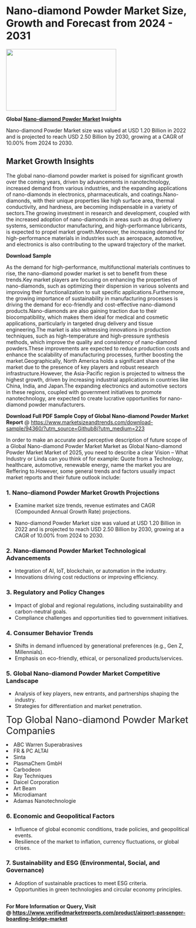 <H1>Nano-diamond Powder Market Size, Growth and Forecast from 2024 - 2031</H1><img class="aligncenter size-medium wp-image-584254" src="https://thirdeyenews.in/wp-content/uploads/2024/09/Global-Market-Research-300x168.jpeg" alt="" width="300" height="168" /><p><strong>Global&nbsp;<a href="https://www.marketsizeandtrends.com/download-sample/94360/?utm_source=Github8j?utm_medium=223">Nano-diamond Powder Market</a> Insights</strong></p><p>Nano-diamond Powder Market size was valued at USD 1.20 Billion in 2022 and is projected to reach USD 2.50 Billion by 2030, growing at a CAGR of 10.00% from 2024 to 2030.</p><p><h2>Market Growth Insights</h2> <p>The global nano-diamond powder market is poised for significant growth over the coming years, driven by advancements in nanotechnology, increased demand from various industries, and the expanding applications of nano-diamonds in electronics, pharmaceuticals, and coatings.Nano-diamonds, with their unique properties like high surface area, thermal conductivity, and hardness, are becoming indispensable in a variety of sectors.The growing investment in research and development, coupled with the increased adoption of nano-diamonds in areas such as drug delivery systems, semiconductor manufacturing, and high-performance lubricants, is expected to propel market growth.Moreover, the increasing demand for high-performance materials in industries such as aerospace, automotive, and electronics is also contributing to the upward trajectory of the market.</p> <p><strong>Download Sample</strong></p> <p>As the demand for high-performance, multifunctional materials continues to rise, the nano-diamond powder market is set to benefit from these trends.Key market players are focusing on enhancing the properties of nano-diamonds, such as optimizing their dispersion in various solvents and improving their functionalization to suit specific applications.Furthermore, the growing importance of sustainability in manufacturing processes is driving the demand for eco-friendly and cost-effective nano-diamond products.Nano-diamonds are also gaining traction due to their biocompatibility, which makes them ideal for medical and cosmetic applications, particularly in targeted drug delivery and tissue engineering.The market is also witnessing innovations in production techniques, such as high-temperature and high-pressure synthesis methods, which improve the quality and consistency of nano-diamond powders.These improvements are expected to reduce production costs and enhance the scalability of manufacturing processes, further boosting the market.Geographically, North America holds a significant share of the market due to the presence of key players and robust research infrastructure.However, the Asia-Pacific region is projected to witness the highest growth, driven by increasing industrial applications in countries like China, India, and Japan.The expanding electronics and automotive sectors in these regions, coupled with government initiatives to promote nanotechnology, are expected to create lucrative opportunities for nano-diamond powder manufacturers.</p> <p><span class=""><strong>Download Full PDF Sample Copy of Global Nano-diamond Powder Market Report</strong> @ <a href="https://www.marketsizeandtrends.com/download-sample/94360/?utm_source=Github8j?utm_medium=223" target="_blank">https://www.marketsizeandtrends.com/download-sample/94360/?utm_source=Github8j?utm_medium=223</a></span></p><p>In order to make an accurate and perceptive description of future scope of a Global&nbsp;Nano-diamond Powder Market Market as Global&nbsp;Nano-diamond Powder Market Market of 2025, you need to describe a clear Vision &ndash; What Industry or Linda can you think of for example: Quote from a Technology, healthcare, automotive, renewable energy, name the market you are Reffering to.However, some general trends and factors usually impact market reports and their future outlook include:</p><h3>1.&nbsp;<strong>Nano-diamond Powder Market Growth Projections</strong></h3><ul><li>Examine market size trends, revenue estimates and CAGR (Compounded Annual Growth Rate) projections.</li><li><p>Nano-diamond Powder Market size was valued at USD 1.20 Billion in 2022 and is projected to reach USD 2.50 Billion by 2030, growing at a CAGR of 10.00% from 2024 to 2030.</p></li></ul><h3>2.&nbsp;<strong>Nano-diamond Powder Market Technological Advancements</strong></h3><ul><li>Integration of AI, IoT, blockchain, or automation in the industry.</li><li>Innovations driving cost reductions or improving efficiency.</li></ul><h3>3.&nbsp;<strong>Regulatory and Policy Changes</strong></h3><ul><li>Impact of global and regional regulations, including sustainability and carbon-neutral goals.</li><li>Compliance challenges and opportunities tied to government initiatives.</li></ul><h3>4.&nbsp;<strong>Consumer Behavior Trends</strong></h3><ul><li>Shifts in demand influenced by generational preferences (e.g., Gen Z, Millennials).</li><li>Emphasis on eco-friendly, ethical, or personalized products/services.</li></ul><h3>5.&nbsp;<strong>Global Nano-diamond Powder Market Competitive Landscape</strong></h3><ul><li>Analysis of key players, new entrants, and partnerships shaping the industry.</li><li>Strategies for differentiation and market penetration.</li></ul><p data-pm-slice="1 1 []"><span style="color: inherit; font-family: inherit; font-size: 25px;">Top Global Nano-diamond Powder Market Companies</span></p><div class="" data-test-id=""><p><li>ABC Warren Superabrasives</li><li> FR & PC ALTAI</li><li> Sinta</li><li> PlasmaChem GmbH</li><li> Carbodeon</li><li> Ray Techniques</li><li> Daicel Corporation</li><li> Art Beam</li><li> Microdiamant</li><li> Adamas Nanotechnologie</li></p></div><h3>6.&nbsp;<strong>Economic and Geopolitical Factors</strong></h3><ul><li>Influence of global economic conditions, trade policies, and geopolitical events.</li><li>Resilience of the market to inflation, currency fluctuations, or global crises.</li></ul><h3>7.&nbsp;<strong>Sustainability and ESG (Environmental, Social, and Governance)</strong></h3><ul><li>Adoption of sustainable practices to meet ESG criteria.</li><li>Opportunities in green technologies and circular economy principles.</li></ul><h2><strong style="font-size: 14px;">For More Information or Query, Visit @&nbsp;</strong><a style="background-color: #ffffff; font-size: 14px;" href="https://www.marketsizeandtrends.com/report/nano-diamond-powder-market/" target="_blank">https://www.verifiedmarketreports.com/product/airport-passenger-boarding-bridge-market</a></h2>
